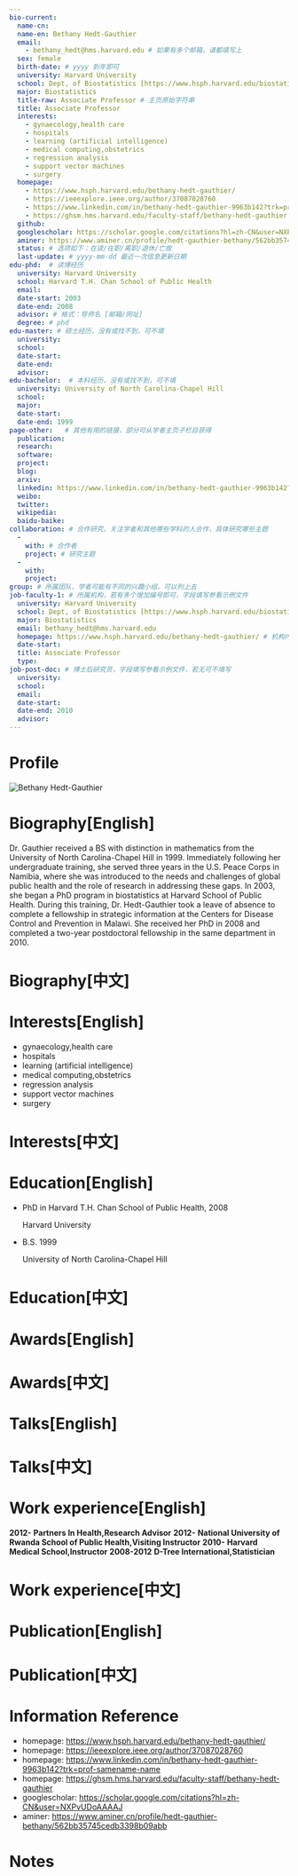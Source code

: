 ```yaml
---
bio-current:
  name-cn: 
  name-en: Bethany Hedt-Gauthier
  email: 
    - bethany_hedt@hms.harvard.edu # 如果有多个邮箱，请都填写上
  sex: female
  birth-date: # yyyy 到年即可
  university: Harvard University 
  school: Dept, of Biostatistics [https://www.hsph.harvard.edu/biostatistics/] # 格式：学院名称[学院官网链接]
  major: Biostatistics
  title-raw: Associate Professor # 主页原始字符串
  title: Associate Professor
  interests:
    - gynaecology,health care
    - hospitals
    - learning (artificial intelligence)
    - medical computing,obstetrics
    - regression analysis
    - support vector machines
    - surgery
  homepage: 
    - https://www.hsph.harvard.edu/bethany-hedt-gauthier/
    - https://ieeexplore.ieee.org/author/37087028760
    - https://www.linkedin.com/in/bethany-hedt-gauthier-9963b142?trk=prof-samename-name
    - https://ghsm.hms.harvard.edu/faculty-staff/bethany-hedt-gauthier
  github: 
  googlescholar: https://scholar.google.com/citations?hl=zh-CN&user=NXPvUDoAAAAJ 
  aminer: https://www.aminer.cn/profile/hedt-gauthier-bethany/562bb35745cedb3398b09abb
  status: # 选项如下：在读/在职/离职/退休/亡故
  last-update: # yyyy-mm-dd 最近一次信息更新日期
edu-phd:  # 读博经历
  university: Harvard University
  school: Harvard T.H. Chan School of Public Health
  email: 
  date-start: 2003
  date-end: 2008
  advisor: # 格式：导师名 [邮箱/网址]
  degree: # phd
edu-master: # 硕士经历，没有或找不到，可不填
  university: 
  school: 
  date-start: 
  date-end: 
  advisor:
edu-bachelor:  # 本科经历，没有或找不到，可不填
  university: University of North Carolina-Chapel Hill
  school: 
  major: 
  date-start: 
  date-end: 1999
page-other:   # 其他有用的链接，部分可从学者主页子栏目获得
  publication: 
  research: 
  software: 
  project: 
  blog: 
  arxiv: 
  linkedin: https://www.linkedin.com/in/bethany-hedt-gauthier-9963b142?trk=prof-samename-name
  weibo:
  twitter:
  wikipedia:
  baidu-baike:
collaboration: # 合作研究，关注学者和其他哪些学科的人合作，具体研究哪些主题
  - 
    with: # 合作者
    project: # 研究主题
  - 
    with: 
    project: 
group: # 所属团队，学者可能有不同的兴趣小组，可以列上去
job-faculty-1: # 所属机构，若有多个增加编号即可，字段填写参看示例文件
  university: Harvard University 
  school: Dept, of Biostatistics [https://www.hsph.harvard.edu/biostatistics/] # 格式：学院名称[学院官网链接]
  major: Biostatistics
  email: bethany_hedt@hms.harvard.edu
  homepage: https://www.hsph.harvard.edu/bethany-hedt-gauthier/ # 机构内学者主页
  date-start: 
  title: Associate Professor
  type: 
job-post-doc: # 博士后研究员，字段填写参看示例文件，若无可不填写
  university: 
  school: 
  email: 
  date-start: 
  date-end: 2010
  advisor: 
---
```


# Profile

![Bethany Hedt-Gauthier]()

# Biography[English]

Dr. Gauthier received a BS with distinction in mathematics from the University of North Carolina-Chapel Hill in 1999. Immediately following her undergraduate training, she served three years in the U.S. Peace Corps in Namibia, where she was introduced to the needs and challenges of global public health and the role of research in addressing these gaps. In 2003, she began a PhD program in biostatistics at Harvard School of Public Health. During this training, Dr. Hedt-Gauthier took a leave of absence to complete a fellowship in strategic information at the Centers for Disease Control and Prevention in Malawi. She received her PhD in 2008 and completed a two-year postdoctoral fellowship in the same department in 2010.

# Biography[中文]

# Interests[English]

- gynaecology,health care
- hospitals
- learning (artificial intelligence)
- medical computing,obstetrics
- regression analysis
- support vector machines
- surgery

# Interests[中文]

# Education[English]

- PhD in Harvard T.H. Chan School of Public Health, 2008
    
    Harvard University

- B.S. 1999
    
    University of North Carolina-Chapel Hill

# Education[中文]

# Awards[English]

# Awards[中文]

# Talks[English]

# Talks[中文]

# Work experience[English]

**2012-** **Partners In Health,Research Advisor**
**2012-** **National University of Rwanda School of Public Health,Visiting Instructor**
**2010-** **Harvard Medical School,Instructor**
**2008-2012** **D-Tree International,Statistician**

# Work experience[中文]

# Publication[English]

# Publication[中文]

# Information Reference

- homepage: https://www.hsph.harvard.edu/bethany-hedt-gauthier/
- homepage: https://ieeexplore.ieee.org/author/37087028760
- homepage: https://www.linkedin.com/in/bethany-hedt-gauthier-9963b142?trk=prof-samename-name
- homepage: https://ghsm.hms.harvard.edu/faculty-staff/bethany-hedt-gauthier
- googlescholar: https://scholar.google.com/citations?hl=zh-CN&user=NXPvUDoAAAAJ 
- aminer: https://www.aminer.cn/profile/hedt-gauthier-bethany/562bb35745cedb3398b09abb

# Notes